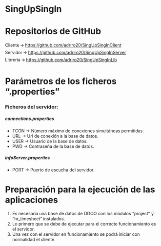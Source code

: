 # SingUpSingIn

<h1>Repositorios de GitHub</h1>

Cliente 🡪 https://github.com/adriro20/SingUpSingInClient </br>
Servidor 🡪 https://github.com/adriro20/SingUpSingInServer </br>
Librería 🡪 https://github.com/adriro20/SingUpSingInLib </br>

<h1>Parámetros de los ficheros “.properties”</h1>

<h3>Ficheros del servidor:</h3>

<h5>connections.properties</h5>
<ul>
  <li>TCON	→	Número máximo de conexiones simultáneas permitidas.</li>
  <li>URL	→	Url de conexión a la base de datos.</li>
  <li>USER	→	Usuario de la base de datos.</li>
  <li>PWD	→	Contraseña de la base de datos.</li>
</ul>

<h5>infoServer.properties</h5>
<ul>
  <li>PORT	→	Puerto de escucha del servidor.</li>
</ul>


<h1>Preparación para la ejecución de las aplicaciones</h1>

<ol>
  <li>Es necesaria una base de datos de ODOO con los módulos “project” y “hr_timesheet” instalados.</li>
  <li>Lo primero que se debe de ejecutar para el correcto funcionamiento es el servidor.</li>
  <li>Una vez con el servidor en funcionamiento se podrá iniciar con normalidad el cliente.</li>
</ol>
